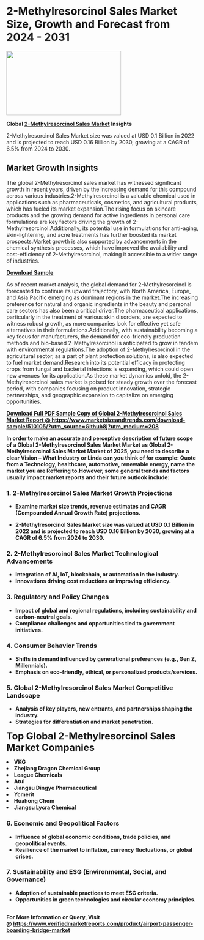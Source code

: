 <H1>2-Methylresorcinol Sales Market Size, Growth and Forecast from 2024 - 2031</H1><img class="aligncenter size-medium wp-image-584254" src="https://thirdeyenews.in/wp-content/uploads/2024/09/Global-Market-Research-300x168.jpeg" alt="" width="300" height="168" /><p><strong>Global&nbsp;<a href="https://www.marketsizeandtrends.com/download-sample/510105/?utm_source=Github8j?utm_medium=208">2-Methylresorcinol Sales Market</a> Insights</strong></p><p>2-Methylresorcinol Sales Market size was valued at USD 0.1 Billion in 2022 and is projected to reach USD 0.16 Billion by 2030, growing at a CAGR of 6.5% from 2024 to 2030.</p><p><h2>Market Growth Insights</h2> <p>The global 2-Methylresorcinol sales market has witnessed significant growth in recent years, driven by the increasing demand for this compound across various industries.2-Methylresorcinol is a valuable chemical used in applications such as pharmaceuticals, cosmetics, and agricultural products, which has fueled its market expansion.The rising focus on skincare products and the growing demand for active ingredients in personal care formulations are key factors driving the growth of 2-Methylresorcinol.Additionally, its potential use in formulations for anti-aging, skin-lightening, and acne treatments has further boosted its market prospects.Market growth is also supported by advancements in the chemical synthesis processes, which have improved the availability and cost-efficiency of 2-Methylresorcinol, making it accessible to a wider range of industries.</p> <p><strong><a href="#">Download Sample</a></strong></p> <p>As of recent market analysis, the global demand for 2-Methylresorcinol is forecasted to continue its upward trajectory, with North America, Europe, and Asia Pacific emerging as dominant regions in the market.The increasing preference for natural and organic ingredients in the beauty and personal care sectors has also been a critical driver.The pharmaceutical applications, particularly in the treatment of various skin disorders, are expected to witness robust growth, as more companies look for effective yet safe alternatives in their formulations.Additionally, with sustainability becoming a key focus for manufacturers, the demand for eco-friendly production methods and bio-based 2-Methylresorcinol is anticipated to grow in tandem with environmental regulations.The adoption of 2-Methylresorcinol in the agricultural sector, as a part of plant protection solutions, is also expected to fuel market demand.Research into its potential efficacy in protecting crops from fungal and bacterial infections is expanding, which could open new avenues for its application.As these market dynamics unfold, the 2-Methylresorcinol sales market is poised for steady growth over the forecast period, with companies focusing on product innovation, strategic partnerships, and geographic expansion to capitalize on emerging opportunities.<p><strong><a href="#"></p><p><span class=""><strong>Download Full PDF Sample Copy of Global 2-Methylresorcinol Sales Market Report</strong> @ <a href="https://www.marketsizeandtrends.com/download-sample/510105/?utm_source=Github8j?utm_medium=208" target="_blank">https://www.marketsizeandtrends.com/download-sample/510105/?utm_source=Github8j?utm_medium=208</a></span></p><p>In order to make an accurate and perceptive description of future scope of a Global&nbsp;2-Methylresorcinol Sales Market Market as Global&nbsp;2-Methylresorcinol Sales Market Market of 2025, you need to describe a clear Vision &ndash; What Industry or Linda can you think of for example: Quote from a Technology, healthcare, automotive, renewable energy, name the market you are Reffering to.However, some general trends and factors usually impact market reports and their future outlook include:</p><h3>1.&nbsp;<strong>2-Methylresorcinol Sales Market Growth Projections</strong></h3><ul><li>Examine market size trends, revenue estimates and CAGR (Compounded Annual Growth Rate) projections.</li><li><p>2-Methylresorcinol Sales Market size was valued at USD 0.1 Billion in 2022 and is projected to reach USD 0.16 Billion by 2030, growing at a CAGR of 6.5% from 2024 to 2030.</p></li></ul><h3>2.&nbsp;<strong>2-Methylresorcinol Sales Market Technological Advancements</strong></h3><ul><li>Integration of AI, IoT, blockchain, or automation in the industry.</li><li>Innovations driving cost reductions or improving efficiency.</li></ul><h3>3.&nbsp;<strong>Regulatory and Policy Changes</strong></h3><ul><li>Impact of global and regional regulations, including sustainability and carbon-neutral goals.</li><li>Compliance challenges and opportunities tied to government initiatives.</li></ul><h3>4.&nbsp;<strong>Consumer Behavior Trends</strong></h3><ul><li>Shifts in demand influenced by generational preferences (e.g., Gen Z, Millennials).</li><li>Emphasis on eco-friendly, ethical, or personalized products/services.</li></ul><h3>5.&nbsp;<strong>Global 2-Methylresorcinol Sales Market Competitive Landscape</strong></h3><ul><li>Analysis of key players, new entrants, and partnerships shaping the industry.</li><li>Strategies for differentiation and market penetration.</li></ul><p data-pm-slice="1 1 []"><span style="color: inherit; font-family: inherit; font-size: 25px;">Top Global 2-Methylresorcinol Sales Market Companies</span></p><div class="" data-test-id=""><p><li>VKG</li><li> Zhejiang Dragon Chemical Group</li><li> League Chemicals</li><li> Atul</li><li> Jiangsu Dingye Pharmaceutical</li><li> Ycmerit</li><li> Huahong Chem</li><li> Jiangsu Lycra Chemical</li></p></div><h3>6.&nbsp;<strong>Economic and Geopolitical Factors</strong></h3><ul><li>Influence of global economic conditions, trade policies, and geopolitical events.</li><li>Resilience of the market to inflation, currency fluctuations, or global crises.</li></ul><h3>7.&nbsp;<strong>Sustainability and ESG (Environmental, Social, and Governance)</strong></h3><ul><li>Adoption of sustainable practices to meet ESG criteria.</li><li>Opportunities in green technologies and circular economy principles.</li></ul><h2><strong style="font-size: 14px;">For More Information or Query, Visit @&nbsp;</strong><a style="background-color: #ffffff; font-size: 14px;" href="https://www.marketsizeandtrends.com/report/2-methylresorcinol-sales-market/" target="_blank">https://www.verifiedmarketreports.com/product/airport-passenger-boarding-bridge-market</a></h2>